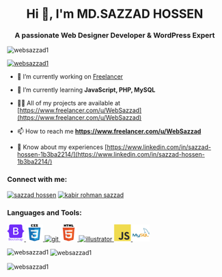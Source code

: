 <h1 align="center">Hi 👋, I'm MD.SAZZAD HOSSEN</h1>
<h3 align="center">A passionate Web Designer Developer & WordPress Expert</h3>

<p align="left"> <img src="https://komarev.com/ghpvc/?username=websazzad1&label=Profile%20views&color=0e75b6&style=flat" alt="websazzad1" /> </p>

<p align="left"> <a href="https://github.com/ryo-ma/github-profile-trophy"><img src="https://github-profile-trophy.vercel.app/?username=websazzad1" alt="websazzad1" /></a> </p>

- 🔭 I’m currently working on [Freelancer](https://www.freelancer.com/u/WebSazzad)

- 🌱 I’m currently learning **JavaScript, PHP, MySQL**

- 👨‍💻 All of my projects are available at [https://www.freelancer.com/u/WebSazzad](https://www.freelancer.com/u/WebSazzad)

- 📫 How to reach me **https://www.freelancer.com/u/WebSazzad**

- 📄 Know about my experiences [https://www.linkedin.com/in/sazzad-hossen-1b3ba2214/](https://www.linkedin.com/in/sazzad-hossen-1b3ba2214/)

<h3 align="left">Connect with me:</h3>
<p align="left">
<a href="https://linkedin.com/in/sazzad hossen" target="blank"><img align="center" src="https://raw.githubusercontent.com/rahuldkjain/github-profile-readme-generator/master/src/images/icons/Social/linked-in-alt.svg" alt="sazzad hossen" height="30" width="40" /></a>
<a href="https://fb.com/kabir rohman sazzad" target="blank"><img align="center" src="https://raw.githubusercontent.com/rahuldkjain/github-profile-readme-generator/master/src/images/icons/Social/facebook.svg" alt="kabir rohman sazzad" height="30" width="40" /></a>
</p>

<h3 align="left">Languages and Tools:</h3>
<p align="left"> <a href="https://getbootstrap.com" target="_blank" rel="noreferrer"> <img src="https://raw.githubusercontent.com/devicons/devicon/master/icons/bootstrap/bootstrap-plain-wordmark.svg" alt="bootstrap" width="40" height="40"/> </a> <a href="https://www.w3schools.com/css/" target="_blank" rel="noreferrer"> <img src="https://raw.githubusercontent.com/devicons/devicon/master/icons/css3/css3-original-wordmark.svg" alt="css3" width="40" height="40"/> </a> <a href="https://git-scm.com/" target="_blank" rel="noreferrer"> <img src="https://www.vectorlogo.zone/logos/git-scm/git-scm-icon.svg" alt="git" width="40" height="40"/> </a> <a href="https://www.w3.org/html/" target="_blank" rel="noreferrer"> <img src="https://raw.githubusercontent.com/devicons/devicon/master/icons/html5/html5-original-wordmark.svg" alt="html5" width="40" height="40"/> </a> <a href="https://www.adobe.com/in/products/illustrator.html" target="_blank" rel="noreferrer"> <img src="https://www.vectorlogo.zone/logos/adobe_illustrator/adobe_illustrator-icon.svg" alt="illustrator" width="40" height="40"/> </a> <a href="https://developer.mozilla.org/en-US/docs/Web/JavaScript" target="_blank" rel="noreferrer"> <img src="https://raw.githubusercontent.com/devicons/devicon/master/icons/javascript/javascript-original.svg" alt="javascript" width="40" height="40"/> </a> <a href="https://www.mysql.com/" target="_blank" rel="noreferrer"> <img src="https://raw.githubusercontent.com/devicons/devicon/master/icons/mysql/mysql-original-wordmark.svg" alt="mysql" width="40" height="40"/> </a> </p>

<p><img align="left" src="https://github-readme-stats.vercel.app/api/top-langs?username=websazzad1&show_icons=true&locale=en&layout=compact" alt="websazzad1" /></p>

<p>&nbsp;<img align="center" src="https://github-readme-stats.vercel.app/api?username=websazzad1&show_icons=true&locale=en" alt="websazzad1" /></p>

<p><img align="center" src="https://github-readme-streak-stats.herokuapp.com/?user=websazzad1&" alt="websazzad1" /></p>
